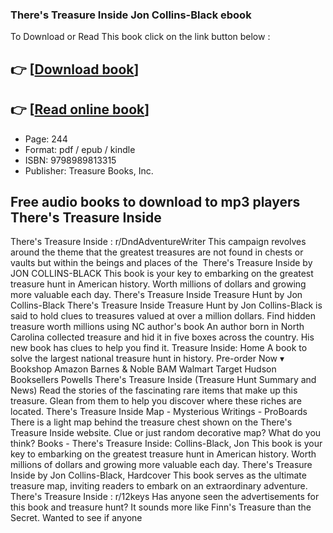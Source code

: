 ### There's Treasure Inside Jon Collins-Black ebook

To Download or Read This book click on the link button below :

## 👉  [**[Download book](http://get-pdfs.com/download.php?group=book&from=github.com&id=721788&lnk=1081 "Download book")**]

## 👉  [**[Read online book](http://get-pdfs.com/download.php?group=book&from=github.com&id=721788&lnk=1081 "Read online book")**]


* Page: 244
* Format: pdf / epub / kindle
* ISBN: 9798989813315
* Publisher: Treasure Books, Inc.



## Free audio books to download to mp3 players There's Treasure Inside



 There&#039;s Treasure Inside : r/DndAdventureWriter This campaign revolves around the theme that the greatest treasures are not found in chests or vaults but within the beings and places of the 
 There&#039;s Treasure Inside by JON COLLINS-BLACK This book is your key to embarking on the greatest treasure hunt in American history. Worth millions of dollars and growing more valuable each day.
 There&#039;s Treasure Inside Treasure Hunt by Jon Collins-Black There&#039;s Treasure Inside Treasure Hunt by Jon Collins-Black is said to hold clues to treasures valued at over a million dollars.
 Find hidden treasure worth millions using NC author&#039;s book An author born in North Carolina collected treasure and hid it in five boxes across the country. His new book has clues to help you find it.
 Treasure Inside: Home A book to solve the largest national treasure hunt in history. Pre-order Now ▾ Bookshop Amazon Barnes &amp; Noble BAM Walmart Target Hudson Booksellers Powells
 There&#039;s Treasure Inside (Treasure Hunt Summary and News) Read the stories of the fascinating rare items that make up this treasure. Glean from them to help you discover where these riches are located.
 There&#039;s Treasure Inside Map - Mysterious Writings - ProBoards There is a light map behind the treasure chest shown on the There&#039;s Treasure Inside website. Clue or just random decorative map? What do you think?
 Books - There&#039;s Treasure Inside: Collins-Black, Jon This book is your key to embarking on the greatest treasure hunt in American history. Worth millions of dollars and growing more valuable each day.
 There&#039;s Treasure Inside by Jon Collins-Black, Hardcover This book serves as the ultimate treasure map, inviting readers to embark on an extraordinary adventure.
 There&#039;s Treasure Inside : r/12keys Has anyone seen the advertisements for this book and treasure hunt? It sounds more like Finn&#039;s Treasure than the Secret. Wanted to see if anyone 






